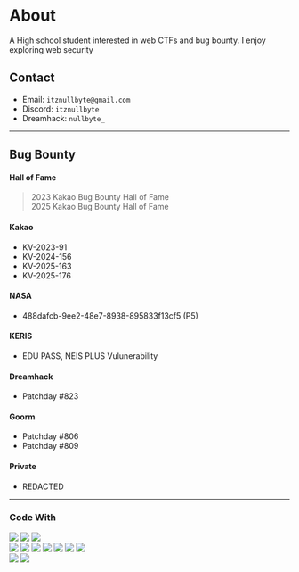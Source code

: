 # About
A High school student interested in web CTFs and bug bounty. I enjoy exploring web security

## Contact

- Email: `itznullbyte@gmail.com`
- Discord: `itznullbyte`
- Dreamhack: `nullbyte_`

---
 
## Bug Bounty
#### Hall of Fame
> 2023 Kakao Bug Bounty Hall of Fame  
> 2025 Kakao Bug Bounty Hall of Fame

#### Kakao
- KV-2023-91
- KV-2024-156
- KV-2025-163
- KV-2025-176

#### NASA
- 488dafcb-9ee2-48e7-8938-895833f13cf5 (P5)

#### KERIS
- EDU PASS, NEIS PLUS Vulunerability

#### Dreamhack
- Patchday #823

#### Goorm
- Patchday #806
- Patchday #809

#### Private
- REDACTED

---

### Code With
<div class="flex-badges">
  <img src="https://img.shields.io/badge/Node.js-339933?style=for-the-badge&logo=Node.js&logoColor=white"/>
  <img src="https://img.shields.io/badge/Python-3766AB?style=for-the-badge&logo=Python&logoColor=white"/>
  <img src="https://img.shields.io/badge/typescript-3178C6?style=for-the-badge&logo=typescript&logoColor=FFFFFF" />
</div>
<div class="flex-badges">
  <img src="https://img.shields.io/badge/Html-E34F26?style=for-the-badge&logo=html5&logoColor=white"/>
  <img src="https://img.shields.io/badge/css-1572B6?style=for-the-badge&logo=css3&logoColor=white">  
  <img src="https://img.shields.io/badge/React TS-61DAFB?style=for-the-badge&logo=React&logoColor=white"/>
  <img src="https://img.shields.io/badge/Electron-47848F?style=for-the-badge&logo=Electron&logoColor=white"/>
  <img src="https://img.shields.io/badge/Express-000000?style=for-the-badge&logo=Express&logoColor=white"/>
  <img src="https://img.shields.io/badge/NestJs-E0234E?style=for-the-badge&logo=NestJs&logoColor=white"/>  
  <img src="https://img.shields.io/badge/MongoDB-47A248?style=for-the-badge&logo=mongodb&logoColor=white" />
</div>
<div class="flex-badges">
  <img src="https://img.shields.io/badge/Github-181717?style=for-the-badge&logo=github&logoColor=white"/>
  <img src="https://img.shields.io/badge/Git-F05032?style=for-the-badge&logo=git&logoColor=white"/>
</div>